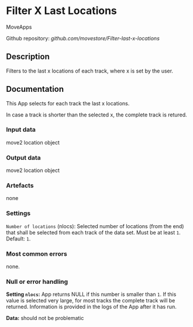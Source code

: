 # Filter X Last Locations

MoveApps

Github repository: *github.com/movestore/Filter-last-x-locations*

## Description
Filters to the last x locations of each track, where x is set by the user.

## Documentation
This App selects for each track the last x locations.

In case a track is shorter than the selected x, the complete track is retured.

### Input data
move2 location object

### Output data
move2 location object

### Artefacts
none

### Settings 
`Number of locations` (nlocs): Selected number of locations (from the end) that shall be selected from each track of the data set. Must be at least `1`. Default: `1`.

### Most common errors
none.

### Null or error handling
**Setting `nlocs`:** App returns NULL if this number is smaller than `1`. If this value is selected very large, for most tracks the complete track will be returned. Information is provided in the logs of the App after it has run.

**Data:** should not be problematic
